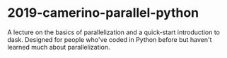 # 2019-camerino-parallel-python

A lecture on the basics of parallelization and a quick-start
introduction to dask. Designed for people who've coded in Python
before but haven't learned much about parallelization.
